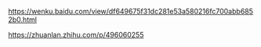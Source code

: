 https://wenku.baidu.com/view/df649675f31dc281e53a580216fc700abb6852b0.html

https://zhuanlan.zhihu.com/p/496060255